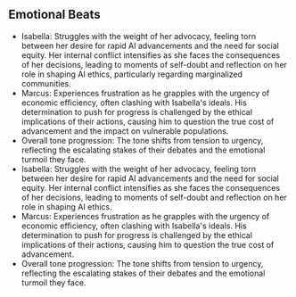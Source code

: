 ## Emotional Beats
- Isabella: Struggles with the weight of her advocacy, feeling torn between her desire for rapid AI advancements and the need for social equity. Her internal conflict intensifies as she faces the consequences of her decisions, leading to moments of self-doubt and reflection on her role in shaping AI ethics, particularly regarding marginalized communities.
- Marcus: Experiences frustration as he grapples with the urgency of economic efficiency, often clashing with Isabella's ideals. His determination to push for progress is challenged by the ethical implications of their actions, causing him to question the true cost of advancement and the impact on vulnerable populations.
- Overall tone progression: The tone shifts from tension to urgency, reflecting the escalating stakes of their debates and the emotional turmoil they face.
- Isabella: Struggles with the weight of her advocacy, feeling torn between her desire for rapid AI advancements and the need for social equity. Her internal conflict intensifies as she faces the consequences of her decisions, leading to moments of self-doubt and reflection on her role in shaping AI ethics.
- Marcus: Experiences frustration as he grapples with the urgency of economic efficiency, often clashing with Isabella's ideals. His determination to push for progress is challenged by the ethical implications of their actions, causing him to question the true cost of advancement.
- Overall tone progression: The tone shifts from tension to urgency, reflecting the escalating stakes of their debates and the emotional turmoil they face.
